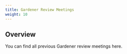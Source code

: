 ```yaml
---
title: Gardener Review Meetings
weight: 10
---
```


## Overview

You can find all previous Gardener review meetings here.
